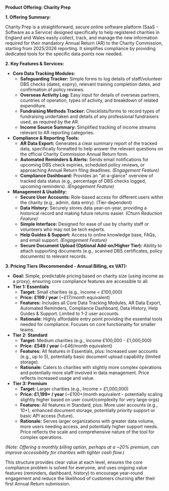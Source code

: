 **Product Offering: Charity Prep**

**1. Offering Summary:**

Charity Prep is a straightforward, secure online software platform (SaaS - Software as a Service) designed specifically to help registered charities in England and Wales easily collect, track, and manage the new information required for their mandatory Annual Return (AR) to the Charity Commission, starting from 2025/2026 reporting. It simplifies compliance by providing dedicated tools for the specific data points now needed.

**2. Key Features & Services:**

- **Core Data Tracking Modules:**
    - **Safeguarding Tracker:** Simple forms to log details of staff/volunteer DBS checks (dates, expiry), relevant training completion dates, and confirmation of policy reviews.
    - **Overseas Activity Log:** Easy input for details of overseas partners, countries of operation, types of activity, and breakdown of related expenditure.
    - **Fundraising Methods Tracker:** Checklists/forms to record types of fundraising undertaken and details of any professional fundraisers used, as required by the AR.
    - **Income Source Summary:** Simplified tracking of income streams relevant to AR reporting categories.
- **Compliance & Reporting Tools:**
    - **AR Data Export:** Generates a clear summary report of the tracked data, specifically formatted to help answer the relevant questions on the official Charity Commission Annual Return form.
    - **Automated Reminders & Alerts:** Sends email notifications for upcoming DBS check expiries, scheduled policy reviews, or approaching Annual Return filing deadlines. *(Engagement Feature)*
    - **Compliance Dashboard:** Provides an "at-a-glance" overview of tracked data status (e.g., percentage of DBS checks logged, upcoming reminders). *(Engagement Feature)*
- **Management & Usability:**
    - **Secure User Accounts:** Role-based access for different users within the charity (e.g., admin, data entry). (Tier-dependent)
    - **Data History:** Securely stores data year-on-year, providing a historical record and making future returns easier. *(Churn Reduction Feature)*
    - **Simple Interface:** Designed for ease of use by charity staff or volunteers who may not be tech experts.
    - **Help Guides & Support:** Access to online knowledge base, FAQs, and email support. *(Engagement Feature)*
    - **Secure Document Upload (Optional Add-on/Higher Tier):** Ability to attach supporting documents (e.g., scanned DBS certificates, policy documents) to relevant records.

**3. Pricing Tiers (Recommended - Annual Billing, ex VAT):**

- **Goal:** Simple, predictable pricing based on charity size (using income as a proxy), ensuring core compliance features are accessible to all.
- **Tier 1: Essentials**
    - **Target:** Small charities (e.g., Income < £100,000)
    - **Price:** **£199 / year** (~£17/month equivalent)
    - **Features:** Includes all Core Data Tracking Modules, AR Data Export, Automated Reminders, Compliance Dashboard, Data History, Help Guides & Support. Limited to 1-2 user accounts.
    - **Rationale:** Highly affordable entry point providing the essential tools needed for compliance. Focuses on core functionality for smaller teams.
- **Tier 2: Standard**
    - **Target:** Medium charities (e.g., Income £100,000 - £1,000,000)
    - **Price:** **£549 / year** (~£46/month equivalent)
    - **Features:** All features in Essentials, plus: Increased user accounts (e.g., up to 5), potentially basic document upload capability (limited storage).
    - **Rationale:** Caters to charities with slightly more complex operations and potentially more staff involved in data management. Price reflects increased usage and value.
- **Tier 3: Premium**
    - **Target:** Larger charities (e.g., Income > £1,000,000)
    - **Price:** **£1,199+ / year** (~£100+/month equivalent - potentially scaling slightly higher based on user count/complexity for very large orgs)
    - **Features:** All features in Standard, plus: More user accounts (e.g., 10+), enhanced document storage, potentially priority support or basic API access (future).
    - **Rationale:** Serves larger organizations with greater data volume, more users needing access, and potentially higher support needs. Price reflects the scale and comprehensive nature of the tool for complex operations.

*(Note: Offering a monthly billing option, perhaps at a ~20% premium, can improve accessibility for charities with tighter cash flow.)*

This structure provides clear value at each level, ensures the core compliance problem is solved for everyone, and uses ongoing value features (reminders, dashboard, history) to encourage year-round engagement and reduce the likelihood of customers churning after their first Annual Return submission.